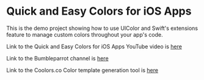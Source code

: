 # Quick and Easy Colors for iOS Apps
This is the demo project showing how to use UIColor and Swift's extensions feature to manage custom colors throughout your app's code.

Link to the Quick and Easy Colors for iOS Apps YouTube video is [here](https://youtu.be/uuZNSIW2SSQ "Quick and Easy Colors for iOS Apps")

Link to the Bumbleparrot channel is [here](https://www.youtube.com/channel/UCoIBpoU4p5XdptaoeD6RUIg "Bumbleparrot YouTube Channel")

Link to the Coolors.co Color template generation tool is [here](https://coolors.co/74d3ae-678d58-a6c48a-f6e7cb-dd9787 "Coolors.co Color Generation")
